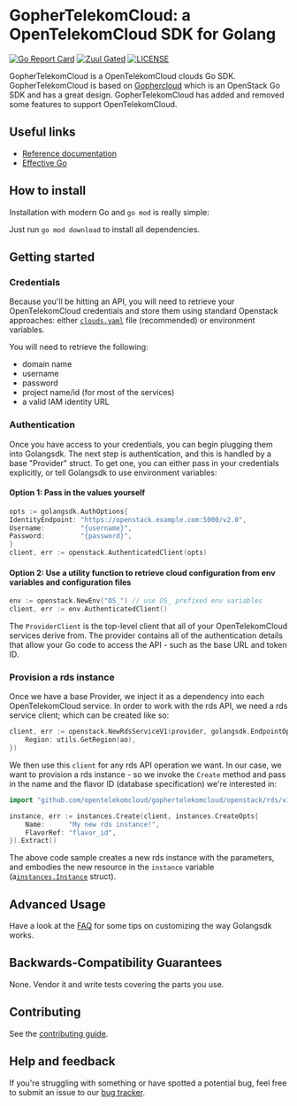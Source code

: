 # GopherTelekomCloud: a OpenTelekomCloud SDK for Golang

[![Go Report Card](https://goreportcard.com/badge/github.com/opentelekomcloud/gophertelekomcloud?branch=devel)](https://goreportcard.com/report/github.com/opentelekomcloud/gophertelekomcloud)
[![Zuul Gated](https://zuul-ci.org/gated.svg)](https://zuul.eco.tsi-dev.otc-service.com/t/eco/buildsets?project=opentelekomcloud%2Fgophertelekomcloud&pipeline=gate)
[![LICENSE](https://img.shields.io/badge/license-Apache%202-blue.svg)](https://github.com/opentelekomcloud/gophertelekomcloud/blob/master/LICENSE)

GopherTelekomCloud is a OpenTelekomCloud clouds Go SDK. GopherTelekomCloud is based
on [Gophercloud](https://github.com/gophercloud/gophercloud)
which is an OpenStack Go SDK and has a great design. GopherTelekomCloud has added and removed some features to support
OpenTelekomCloud.

## Useful links

* [Reference documentation](http://godoc.org/github.com/opentelekomcloud/gophertelekomcloud)
* [Effective Go](https://golang.org/doc/effective_go.html)

## How to install

Installation with modern Go and `go mod` is really simple:

Just run `go mod download` to install all dependencies.

## Getting started

### Credentials

Because you'll be hitting an API, you will need to retrieve your OpenTelekomCloud credentials and store them using
standard Openstack approaches:
either [`clouds.yaml`](https://docs.openstack.org/python-openstackclient/latest/configuration/index.html)
file (recommended) or environment variables.

You will need to retrieve the following:

* domain name
* username
* password
* project name/id (for most of the services)
* a valid IAM identity URL

### Authentication

Once you have access to your credentials, you can begin plugging them into Golangsdk. The next step is authentication,
and this is handled by a base
"Provider" struct. To get one, you can either pass in your credentials explicitly, or tell Golangsdk to use environment
variables:

#### Option 1: Pass in the values yourself

```go
opts := golangsdk.AuthOptions{
IdentityEndpoint: "https://openstack.example.com:5000/v2.0",
Username:         "{username}",
Password:         "{password}",
}
client, err := openstack.AuthenticatedClient(opts)
```

#### Option 2: Use a utility function to retrieve cloud configuration from env variables and configuration files

```go
env := openstack.NewEnv("OS_") // use OS_ prefixed env variables
client, err := env.AuthenticatedClient()
```

The `ProviderClient` is the top-level client that all of your OpenTelekomCloud services derive from. The provider
contains all of the authentication details that allow your Go code to access the API - such as the base URL and token
ID.

### Provision a rds instance

Once we have a base Provider, we inject it as a dependency into each OpenTelekomCloud service. In order to work with the
rds API, we need a rds service client; which can be created like so:

```go
client, err := openstack.NewRdsServiceV1(provider, golangsdk.EndpointOpts{
	Region: utils.GetRegion(ao),
})
```

We then use this `client` for any rds API operation we want. In our case, we want to provision a rds instance - so we
invoke the `Create` method and pass in the name and the flavor ID (database specification) we're interested in:

```go
import "github.com/opentelekomcloud/gophertelekomcloud/openstack/rds/v1/instances"

instance, err := instances.Create(client, instances.CreateOpts{
	Name:      "My new rds instance!",
	FlavorRef: "flavor_id",
}).Extract()
```

The above code sample creates a new rds instance with the parameters, and embodies the new resource in the `instance`
variable (a[`instances.Instance`](http://godoc.org/github.com/opentelekomcloud/gophertelekomcloud) struct).

## Advanced Usage

Have a look at the [FAQ](./FAQ.md) for some tips on customizing the way Golangsdk works.

## Backwards-Compatibility Guarantees

None. Vendor it and write tests covering the parts you use.

## Contributing

See the [contributing guide](./.github/CONTRIBUTING.md).

## Help and feedback

If you're struggling with something or have spotted a potential bug, feel free to submit an issue to
our [bug tracker](https://github.com/opentelekomcloud/gophertelekomcloud/issues).
